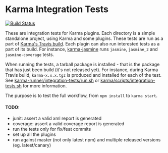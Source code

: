 # Karma Integration Tests

[![Build Status](https://img.shields.io/travis/karma-runner/integration-tests/master.svg?style=flat-square)](https://travis-ci.org/karma-runner/integration-tests)

These are integration tests for Karma plugins. Each directory is a simple standalone project, using Karma and some plugins. These tests are run as a part of [Karma's Travis build](https://travis-ci.org/karma-runner/karma). Each plugin can also run interested tests as a part of its build. For instance, [karma-jasmine](https://travis-ci.org/karma-runner/karma-jasmine) runs `jasmine`, `jasmine_2` and `jasmine-coverage` tests.

When running the tests, a tarball package is installed - that is the package that has just been build (it's not released yet). For instance, during Karma Travis build, `karma-x.x.x.tgz` is produced and installed for each of the test. See [karma-runner/integration-tests/run.sh](https://github.com/karma-runner/integration-tests/blob/master/run.sh) or [karma/scripts/integration-tests.sh](https://github.com/karma-runner/karma/blob/integration-tests/scripts/integration-tests.sh) for more information.

The purpose is to test the full workflow, from `npm install` to `karma start`.

#### TODO:
- junit: assert a valid xml report is generated
- coverage: assert a valid coverage report is generated
- run the tests only for fix/feat commits
- set up all the plugins
- run against master (not only latest npm) and multiple released versions (eg. latest/canary)
